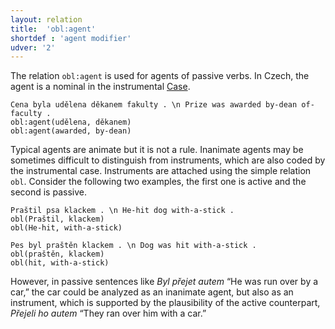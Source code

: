 ```yaml
---
layout: relation
title:  'obl:agent'
shortdef : 'agent modifier'
udver: '2'
---
```


The relation `obl:agent` is used for agents of passive verbs.
In Czech, the agent is a nominal in the instrumental [Case]().

~~~ sdparse
Cena byla udělena děkanem fakulty . \n Prize was awarded by-dean of-faculty .
obl:agent(udělena, děkanem)
obl:agent(awarded, by-dean)
~~~

Typical agents are animate but it is not a rule.
Inanimate agents may be sometimes difficult to distinguish from instruments,
which are also coded by the instrumental case.
Instruments are attached using the simple relation `obl`.
Consider the following two examples, the first one is active and the second is passive.

~~~ sdparse
Praštil psa klackem . \n He-hit dog with-a-stick .
obl(Praštil, klackem)
obl(He-hit, with-a-stick)
~~~

~~~ sdparse
Pes byl praštěn klackem . \n Dog was hit with-a-stick .
obl(praštěn, klackem)
obl(hit, with-a-stick)
~~~

However, in passive sentences like _Byl přejet autem_ “He was run over by a car,”
the car could be analyzed as an inanimate agent, but also as an instrument,
which is supported by the plausibility of the active counterpart,
_Přejeli ho autem_ “They ran over him with a car.”
<!-- Interlanguage links updated Út zář 29 20:23:40 CEST 2020 -->
